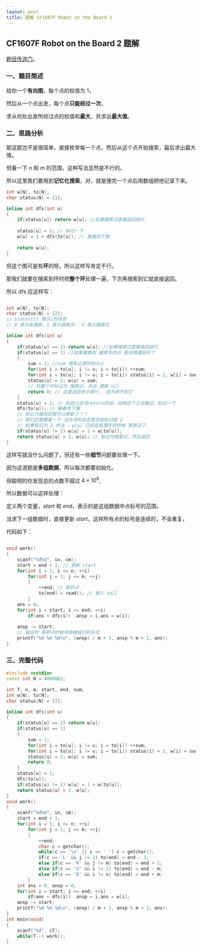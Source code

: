 ```yaml
---
layout: post
title: 题解 CF1607F Robot on the Board 2
---
```


## CF1607F Robot on the Board 2 题解

 [题目传送门](https://www.luogu.com.cn/problem/solution/CF1607F)。

### 一、题目简述

给你一个**有向图**，每个点的权值为 $1$，

然后从一个点出发，每个点**只能经过一次**，

求从何处出发所经过点的权值和**最大**，并求出**最大值**。

### 二、思路分析

那这题岂不是很简单，直接枚举每一个点，然后从这个点开始搜索，最后求出最大值。

但看一下 $n$ 和 $m$ 的范围，这种写法显然是不行的。

所以这里我们要用到**记忆化搜索**，对，就是搜完一个点后用数组把他记录下来。

```cpp
int w[N], to[N];
char status[N] = {1};

inline int dfs(int u)
{
    if(status[u]) return w[u]; //如果搜索过直接返回就行 
    
    status[u] = 1; // 标记一下 
    w[u] = 1 + dfs(to[u]); // 接着向下搜 
    
    return w[u];
}

```

但这个图可是有**环**的呀，所以这样写肯定不行。

那我们就要在搜索到环时把**整个环**处理一遍，下次再搜索到它就直接返回。

所以 dfs 应这样写：

```cpp

int w[N], to[N];
char status[N] = {2};
// status[i] 表示i的状态
// 0 表示未搜索，1 表示搜索中， 2 表示搜索过 

inline int dfs(int u)
{
    if(status[u] == 2) return w[u]; //如果搜索过直接返回就行 
    if(status[u] == 1) //如果搜索到 搜索中的点 那说明遇到环了 
    {
        sum = 1; //sum 用来记录环的大小 
        for(int i = to[u]; i != u; i = to[i]) ++sum;
        for(int i = to[u]; i != u; i = to[i]) status[i] = 2, w[i] = sum;
        status[u] = 2; w[u] = sum;
        // 将整个环标记为 搜索过，并且 更新 w[] 
        return 0; // 这里返回多少都行， 因为用不到它 
    }
    status[u] = 1; // 到这儿还没return的话，说明这个点没搜过，标记一下 
    dfs(to[u]); // 接着向下搜 
    // 你以为搜完后就可以更新了？？ 
    // 我们还需要看一下 当先点的状态是否被标记成 2 
    // 如果标记为 2 的话 ，w[u] 已经在处理环的时候 更新过了 
    if(status[u] != 2) w[u] = 1 + w[to[u]]; 
    return status[u] = 2, w[u]; // 标记为搜索过，然后返回 
}
```

这样写就没什么问题了，但还有一些**细节**问题要处理一下。

因为这道题是**多组数据**，所以每次都要初始化。

但聪明的你发现总的点数不超过 $4\times10^6$,

所以数据可以这样处理：

定义两个变量，$start$ 和 $end$，表示的是这组数据中点标号的范围，

当求下一组数据时，直接更新 $start$，这样所有点的标号是连续的，不会重复。

代码如下：

```cpp

void work()
{
    scanf("%d%d", &n, &m);  
    start = end + 1; // 更新 start
    for(int i = 1; i <= n; ++i)
        for(int j = 1; j <= m; ++j)
        {
            ++end; // 新的点 
            to[end] = read(); // 输入 to[] 
        }
    ans = 0;
    for(int i = start; i <= end; ++i)
        if(ans < dfs(i))  ansp = i,ans = w[i];
        
    ansp -= start;
    // 输出时 再把点的标号转换成行列形式 
    printf("%d %d %d\n", (ansp) / m + 1, ansp % m + 1, ans);
}
```

### 三、完整代码

```cpp
#include <cstdio>
const int N = 4000003;

int T, n, m, start, end, sum;
int w[N], to[N];
char status[N] = {2};

inline int dfs(int u)
{
    if(status[u] == 2) return w[u];
    if(status[u] == 1)
    {
        sum = 1;
        for(int i = to[u]; i != u; i = to[i]) ++sum;
        for(int i = to[u]; i != u; i = to[i]) status[i] = 2, w[i] = sum;
        status[u] = 2; w[u] = sum;
        return 0;
    }
    status[u] = 1;
    dfs(to[u]);
    if(status[u] != 2) w[u] = 1 + w[to[u]];
    return status[u] = 2, w[u];
}
void work()
{
    scanf("%d%d", &n, &m);
    start = end + 1;
    for(int i = 1; i <= n; ++i)
        for(int j = 1; j <= m; ++j)
        {
            ++end;
            char c = getchar();
            while(c == '\n' || c == ' ') c = getchar();
            if(c == 'L' && j != 1) to[end] = end - 1;
            else if(c == 'R' && j != m) to[end] = end + 1;
            else if(c == 'U' && i != 1) to[end] = end - m;
            else if(c == 'D' && i != n) to[end] = end + m;
        }
    int ans = 0, ansp = 0;
    for(int i = start; i <= end; ++i)
        if(ans < dfs(i))  ansp = i,ans = w[i];
    ansp -= start;
    printf("%d %d %d\n", (ansp) / m + 1, ansp % m + 1, ans);
}
int main(void)
{
    scanf("%d", &T);
    while(T--) work();
}
```



